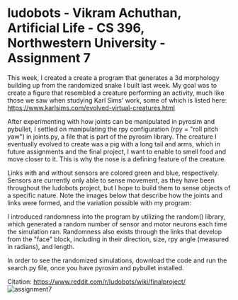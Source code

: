 # ludobots - Vikram Achuthan, Artificial Life - CS 396, Northwestern University - Assignment 7 

This week, I created a create a program that generates a 3d morphology building up from the randomized snake I built last week. 
My goal was to create a figure that resembled a creature performing an activity, much like those we saw when studying Karl Sims' work, some of which is listed here: https://www.karlsims.com/evolved-virtual-creatures.html

After experimenting with how joints can be manipulated in pyrosim and pybullet, I settled on manipulating the rpy configuration (rpy = "roll pitch yaw") in joints.py, a file that is part of the pyrosim library. The creature I eventually evolved to create was a pig with a long tail and arms, which in future assignments and the final project, I want to enable to smell food and move closer to it. This is why the nose is a defining feature of the creature. 

Links with and without sensors are colored green and blue, respectively. Sensors are currently only able to sense movement, as they have been throughout the ludobots project, but I hope to build them to sense objects of a specific nature. Note the images below that describe how the joints and links were formed, and the variation possible with my program:

I introduced randomness into the program by utilizing the random() library, which generated a random number of sensor and motor neurons each time the simulation ran. Randomness also exists through the links that develop from the "face" block, including in their direction, size, rpy angle (measured in radians), and length. 

In order to see the randomized simulations, download the code and run the search.py file, once you have pyrosim and pybullet installed. 

Citation: https://www.reddit.com/r/ludobots/wiki/finalproject/
![assignment7](https://user-images.githubusercontent.com/49349631/220233778-9ed97765-2540-4fe2-8663-de9faeb5399a.jpg)
